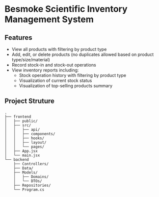 # Besmoke Scientific Inventory Management System 

## Features 
- View all products with filtering by product type
- Add, edit, or delete products (no duplicates allowed based on product type/size/material)
- Record stock-in and stock-out operations
- View inventory reports including:
  - Stock operation history with filtering by product type
  - Visualization of current stock status 
  - Visualization of top-selling products summary

## Project Struture 
```
.
├── frontend
│   ├── public/
│   ├── src/
│   │   ├── api/
│   │   ├── components/
│   │   ├── hooks/
│   │   ├── layout/
│   │   └── pages/
│   ├── App.jsx
│   └── main.jsx
└── backend
    ├── Controllers/
    ├── Data/
    ├── Models/
    │   ├── Domains/
    │   └── DTOs/
    ├── Repositories/
    └── Program.cs
``` 
